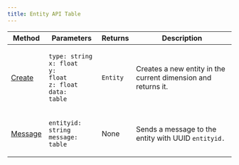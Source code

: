 ```yaml
---
title: Entity API Table
---
```


| Method                                               | Parameters                                                                                                                              | Returns  | Description                                                    |
| ---------------------------------------------------- | --------------------------------------------------------------------------------------------------------------------------------------- | -------- | -------------------------------------------------------------- |
| [Create](../../api-reference/entity-api/create.md)   | <p><code>type: string</code><br><code>x: float</code><br><code>y: float</code><br><code>z: float</code><br><code>data: table</code></p> | `Entity` | Creates a new entity in the current dimension and returns it.  |
| [Message](../../api-reference/entity-api/message.md) | <p><code>entityid: string</code><br><code>message: table</code></p>                                                                     | None     | Sends a message to the entity with UUID `entityid.`            |
